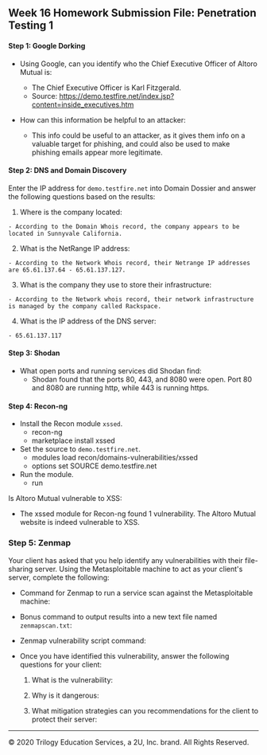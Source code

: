 ## Week 16 Homework Submission File: Penetration Testing 1

#### Step 1: Google Dorking


- Using Google, can you identify who the Chief Executive Officer of Altoro Mutual is:
  - The Chief Executive Officer is Karl Fitzgerald.
  - Source: https://demo.testfire.net/index.jsp?content=inside_executives.htm

- How can this information be helpful to an attacker:
  - This info could be useful to an attacker, as it gives them info on a valuable target for phishing, and could also be used to make phishing emails appear more legitimate.


#### Step 2: DNS and Domain Discovery

Enter the IP address for `demo.testfire.net` into Domain Dossier and answer the following questions based on the results:

  1. Where is the company located:

    - According to the Domain Whois record, the company appears to be located in Sunnyvale California.

  2. What is the NetRange IP address: 

    - According to the Network Whois record, their Netrange IP addresses are 65.61.137.64 - 65.61.137.127.

  3. What is the company they use to store their infrastructure: 

    - According to the Network whois record, their network infrastructure is managed by the company called Rackspace.

  4. What is the IP address of the DNS server: 

    - 65.61.137.117

#### Step 3: Shodan

- What open ports and running services did Shodan find:
  - Shodan found that the ports 80, 443, and 8080 were open. Port 80 and 8080 are running http, while 443 is running https.

#### Step 4: Recon-ng

- Install the Recon module `xssed`. 
  - recon-ng
  - marketplace install xssed
- Set the source to `demo.testfire.net`. 
  - modules load recon/domains-vulnerabilities/xssed
  - options set SOURCE demo.testfire.net
- Run the module. 
  - run

Is Altoro Mutual vulnerable to XSS: 
- The xssed module for Recon-ng found 1 vulnerability. The Altoro Mutual website is indeed vulnerable to XSS. 

### Step 5: Zenmap

Your client has asked that you help identify any vulnerabilities with their file-sharing server. Using the Metasploitable machine to act as your client's server, complete the following:

- Command for Zenmap to run a service scan against the Metasploitable machine: 
 
- Bonus command to output results into a new text file named `zenmapscan.txt`:

- Zenmap vulnerability script command: 

- Once you have identified this vulnerability, answer the following questions for your client:
  1. What is the vulnerability:

  2. Why is it dangerous:

  3. What mitigation strategies can you recommendations for the client to protect their server:

---
© 2020 Trilogy Education Services, a 2U, Inc. brand. All Rights Reserved.  

